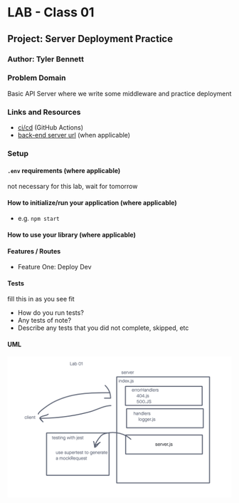 # LAB - Class 01

## Project: Server Deployment Practice

### Author: Tyler Bennett

### Problem Domain  

Basic API Server where we write some middleware and practice deployment

### Links and Resources

- [ci/cd](http://xyz.com) (GitHub Actions)
- [back-end server url](http://xyz.com) (when applicable)

### Setup

#### `.env` requirements (where applicable)

not necessary for this lab, wait for tomorrow

#### How to initialize/run your application (where applicable)

- e.g. `npm start`

#### How to use your library (where applicable)

#### Features / Routes

- Feature One: Deploy Dev

#### Tests

fill this in as you see fit
- How do you run tests?
- Any tests of note?
- Describe any tests that you did not complete, skipped, etc

#### UML

![Lab-01 UML](assets/lab-01-uml.png)
